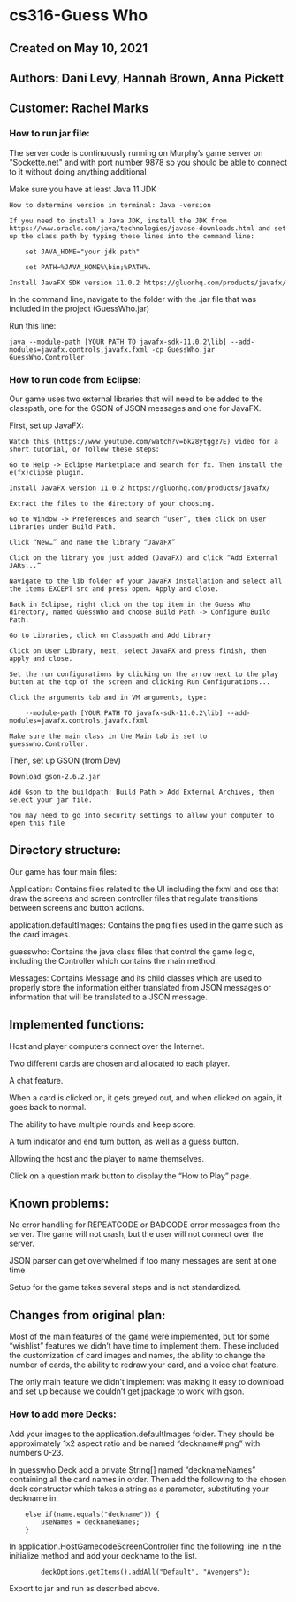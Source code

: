 # cs316-Guess Who
## Created on May 10, 2021
## Authors: Dani Levy, Hannah Brown, Anna Pickett
## Customer: Rachel Marks
### How to run jar file:
The server code is continuously running on Murphy’s game server on "Sockette.net" and with port number 9878 so you should be able to connect to it without doing anything additional

Make sure you have at least Java 11 JDK

    How to determine version in terminal: Java -version

    If you need to install a Java JDK, install the JDK from https://www.oracle.com/java/technologies/javase-downloads.html and set up the class path by typing these lines into the command line: 

        set JAVA_HOME="your jdk path"

        set PATH=%JAVA_HOME%\bin;%PATH%.

    Install JavaFX SDK version 11.0.2 https://gluonhq.com/products/javafx/

In the command line, navigate to the folder with the .jar file that was included in the project (GuessWho.jar)

Run this line:

    java --module-path [YOUR PATH TO javafx-sdk-11.0.2\lib] --add-modules=javafx.controls,javafx.fxml -cp GuessWho.jar GuessWho.Controller

### How to run code from Eclipse:

Our game uses two external libraries that will need to be added to the classpath, one for the GSON of JSON messages and one for JavaFX.

First, set up JavaFX:

    Watch this (https://www.youtube.com/watch?v=bk28ytggz7E) video for a short tutorial, or follow these steps:

    Go to Help -> Eclipse Marketplace and search for fx. Then install the e(fx)clipse plugin.

    Install JavaFX version 11.0.2 https://gluonhq.com/products/javafx/

    Extract the files to the directory of your choosing.

    Go to Window -> Preferences and search “user”, then click on User Libraries under Build Path.

    Click “New…” and name the library “JavaFX”

    Click on the library you just added (JavaFX) and click “Add External JARs...”

    Navigate to the lib folder of your JavaFX installation and select all the items EXCEPT src and press open. Apply and close.

    Back in Eclipse, right click on the top item in the Guess Who directory, named GuessWho and choose Build Path -> Configure Build Path.

    Go to Libraries, click on Classpath and Add Library

    Click on User Library, next, select JavaFX and press finish, then apply and close.

    Set the run configurations by clicking on the arrow next to the play button at the top of the screen and clicking Run Configurations...
    
    Click the arguments tab and in VM arguments, type:
    
        --module-path [YOUR PATH TO javafx-sdk-11.0.2\lib] --add-modules=javafx.controls,javafx.fxml

    Make sure the main class in the Main tab is set to guesswho.Controller.

Then, set up GSON (from Dev)

    Download gson-2.6.2.jar

    Add Gson to the buildpath: Build Path > Add External Archives, then select your jar file.

    You may need to go into security settings to allow your computer to open this file

## Directory structure: 
Our game has four main files: 

Application: Contains files related to the UI including the fxml and css that draw the screens and screen controller files that regulate transitions between screens and button actions.

application.defaultImages: Contains the png files used in the game such as the card images.

guesswho: Contains the java class files that control the game logic, including the Controller which contains the main method.

Messages: Contains Message and its child classes which are used to properly store the information either translated from JSON messages or information that will be translated to a JSON message. 
## Implemented functions:
Host and player computers connect over the Internet.

Two different cards are chosen and allocated to each player.

A chat feature.

When a card is clicked on, it gets greyed out, and when clicked on again, it goes back to normal.

The ability to have multiple rounds and keep score.

A turn indicator and end turn button, as well as a guess button.

Allowing the host and the player to name themselves.

Click on a question mark button to display the “How to Play” page.
## Known problems:
No error handling for REPEATCODE or BADCODE error messages from the server. The game will not crash, but the user will not connect over the server. 

JSON parser can get overwhelmed if too many messages are sent at one time

Setup for the game takes several steps and is not standardized.
## Changes from original plan:
Most of the main features of the game were implemented, but for some “wishlist” features we didn’t have time to implement them. These included the customization of card images and names, the ability to change the number of cards, the ability to redraw your card, and a voice chat feature.

The only main feature we didn’t implement was making it easy to download and set up because we couldn’t get jpackage to work with gson.

### How to add more Decks:
Add your images to the application.defaultImages folder. They should be approximately 1x2 aspect ratio and be named “deckname#.png” with numbers 0-23.

In guesswho.Deck add a private String[] named “decknameNames” containing all the card names in order. Then add the following to the chosen deck constructor which takes a string as a parameter, substituting your deckname in: 

        else if(name.equals("deckname")) {
        	useNames = decknameNames;
        }
        
In application.HostGamecodeScreenController find the following line in the initialize method and add your deckname to the list. 

     		deckOptions.getItems().addAll("Default", "Avengers"); 

Export to jar and run as described above.